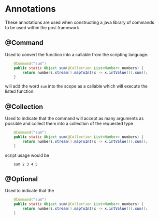 # Annotations

These annotations are used when constructing a java library of commands to be used within the posl framework

## @Command
Used to convert the function into a callable from the scripting language.

```java
    @Command("sum")
    public static Object sum(@Collection List<Number> numbers) {
        return numbers.stream().mapToInt(x -> x.intValue()).sum();
    }
```

will add the word `sum` into the scope as a callable which will execute the listed function

## @Collection
Used to indicate that the command will accept as many arguments as possible and collect them into a collection of the requested type

```java
    @Command("sum")
    public static Object sum(@Collection List<Number> numbers) {
        return numbers.stream().mapToInt(x -> x.intValue()).sum();
    }
```

script usage would be
```posl
    sum 2 3 4 5
```


## @Optional
Used to indicate that the 

```java
    @Command("sum")
    public static Object sum(@Collection List<Number> numbers) {
        return numbers.stream().mapToInt(x -> x.intValue()).sum();
    }
```

